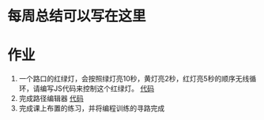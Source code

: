 # 每周总结可以写在这里
# 作业
1. 一个路口的红绿灯，会按照绿灯亮10秒，黄灯亮2秒，红灯亮5秒的顺序无线循环，请编写JS代码来控制这个红绿灯。
    [代码](https://github.com/wanni-yang/Frontend-01-Template/tree/master/week11/traffic-light)
2. 完成路径编辑器
    [代码](https://github.com/wanni-yang/Frontend-01-Template/tree/master/week11/findPath)
3. 完成课上布置的练习，并将编程训练的寻路完成